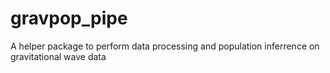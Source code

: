 # gravpop_pipe
A helper package to perform data processing and population inferrence on gravitational wave data
